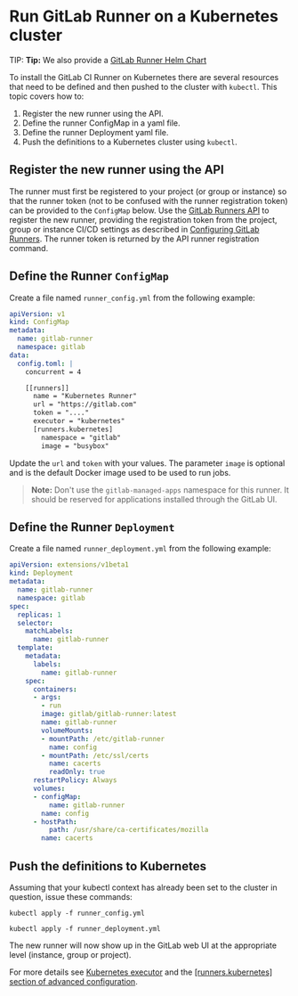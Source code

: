 # Run GitLab Runner on a Kubernetes cluster

TIP: **Tip:** We also provide a [GitLab Runner Helm Chart](https://docs.gitlab.com/ce/install/kubernetes/gitlab_runner_chart.html)

To install the GitLab CI Runner on Kubernetes there are several resources that need to be defined and then pushed to the cluster with `kubectl`.  This topic covers how to:

1. Register the new runner using the API.
1. Define the runner ConfigMap in a yaml file.
1. Define the runner Deployment yaml file.
1. Push the definitions to a Kubernetes cluster using `kubectl`.

## Register the new runner using the API
The runner must first be registered to your project (or group or instance) so that the runner token
(not to be confused with the runner registration token) can be provided to the `ConfigMap` below.
Use the [GitLab Runners API](https://docs.gitlab.com/ee/api/runners.html#register-a-new-runner) to register
the new runner, providing the registration token from the project, group or instance CI/CD settings as described in
[Configuring GitLab Runners](https://docs.gitlab.com/ee/ci/runners/README.html).  The runner token is returned
by the API runner registration command.

## Define the Runner `ConfigMap`

Create a file named `runner_config.yml` from the following example:

```yaml
apiVersion: v1
kind: ConfigMap
metadata:
  name: gitlab-runner
  namespace: gitlab
data:
  config.toml: |
    concurrent = 4

    [[runners]]
      name = "Kubernetes Runner"
      url = "https://gitlab.com"
      token = "...."
      executor = "kubernetes"
      [runners.kubernetes]
        namespace = "gitlab"
        image = "busybox"
```

Update the `url` and `token` with your values.  The parameter `image` is optional and is the default Docker image used to be used to run jobs.  

>**Note:**
> Don't use the `gitlab-managed-apps` namespace for this runner. It should be reserved for applications installed through the GitLab UI.


## Define the Runner `Deployment`

Create a file named `runner_deployment.yml` from the following example:

```yaml
apiVersion: extensions/v1beta1
kind: Deployment
metadata:
  name: gitlab-runner
  namespace: gitlab
spec:
  replicas: 1
  selector:
    matchLabels:
      name: gitlab-runner
  template:
    metadata:
      labels:
        name: gitlab-runner
    spec:
      containers:
      - args:
        - run
        image: gitlab/gitlab-runner:latest
        name: gitlab-runner
        volumeMounts:
        - mountPath: /etc/gitlab-runner
          name: config
        - mountPath: /etc/ssl/certs
          name: cacerts
          readOnly: true
      restartPolicy: Always
      volumes:
      - configMap:
          name: gitlab-runner
        name: config
      - hostPath:
          path: /usr/share/ca-certificates/mozilla
        name: cacerts
```

## Push the definitions to Kubernetes

Assuming that your kubectl context has already been set to the cluster in question, issue these commands:

`kubectl apply -f runner_config.yml`

`kubectl apply -f runner_deployment.yml`

The new runner will now show up in the GitLab web UI at the appropriate level (instance, group or project).

For more details see [Kubernetes executor](../executors/kubernetes.md)
and the [[runners.kubernetes] section of advanced configuration](../configuration/advanced-configuration.md#the-runners-kubernetes-section).
